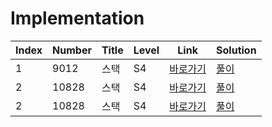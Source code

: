 # Implementation

| Index | Number | Title | Level | Link                                              | Solution                                                                                       |
| ----- | ------ | ----- | ----- | ------------------------------------------------- | ---------------------------------------------------------------------------------------------- |
| 1     | 9012   | 스택  | S4    | [바로가기](https://www.acmicpc.net/problem/9012)  | [풀이](https://github.com/constdreamcoder/backjoon-for-swift/blob/main/StackQueue/9012.swift)  |
| 2     | 10828  | 스택  | S4    | [바로가기](https://www.acmicpc.net/problem/10828) | [풀이](https://github.com/constdreamcoder/backjoon-for-swift/blob/main/StackQueue/10828.swift) |
| 2     | 10828  | 스택  | S4    | [바로가기](https://www.acmicpc.net/problem/10845) | [풀이](https://github.com/constdreamcoder/backjoon-for-swift/blob/main/StackQueue/10845.swift) |
